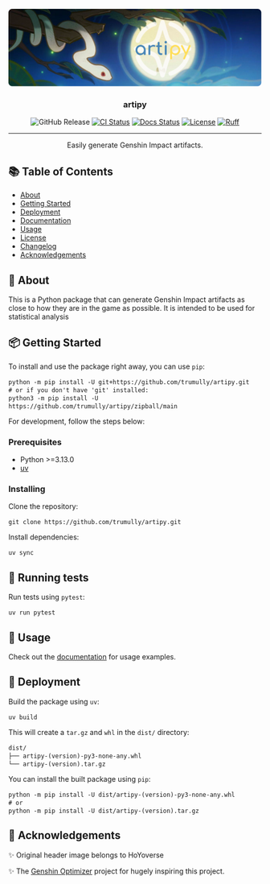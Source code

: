 <p align="center">
<a href="" rel="noopener"><img src="assets/banner.svg" alt="artipy logo"></a>
</p>
<h3 align="center">artipy</h3>
<div align="center">

![GitHub Release](https://img.shields.io/github/v/release/trumully/artipy.svg?sort=semver&logo=github&logoColor=white)
[![CI Status](https://img.shields.io/github/actions/workflow/status/trumully/artipy/main.yml.svg?logo=github&logoColor=white)](https://github.com/trumully/artipy/actions/workflows/main.yml)
[![Docs Status](https://img.shields.io/github/actions/workflow/status/trumully/artipy/pages%2Fpages-build-deployment?branch=gh-pages&style=flat&logo=github&logoColor=white&label=docs)](https://trumully.github.io/artipy/)
[![License](https://img.shields.io/github/license/trumully/artipy.svg)](LICENSE)
[![Ruff](https://img.shields.io/endpoint?url=https://raw.githubusercontent.com/astral-sh/ruff/main/assets/badge/v2.json)](https://github.com/astral-sh/ruff)

    
</div>

---

<p align="center">Easily generate Genshin Impact artifacts.
    <br>
</p>

## 📚 Table of Contents
- [About](#about)
- [Getting Started](#getting_started)
- [Deployment](#deployment)
- [Documentation](https://trumully.github.io/artipy/)
- [Usage](#usage)
- [License](LICENSE)
- [Changelog](CHANGELOG.md)
- [Acknowledgements](#acknowledgements)

## 📝 About <a name = "about" ></a>
This is a Python package that can generate Genshin Impact artifacts as close to how they are in the game as possible. It is intended to be used for statistical analysis 

## 📦 Getting Started <a name = "getting_started" ></a>
To install and use the package right away, you can use `pip`:
```shell
python -m pip install -U git+https://github.com/trumully/artipy.git
# or if you don't have 'git' installed:
python3 -m pip install -U https://github.com/trumully/artipy/zipball/main
```

For development, follow the steps below:

### Prerequisites
* Python >=3.13.0
* [uv](https://docs.astral.sh/uv/getting-started/installation/)

### Installing
Clone the repository:
```shell
git clone https://github.com/trumully/artipy.git
```

Install dependencies:
```shell
uv sync
```

## 🧪 Running tests
Run tests using `pytest`:
```shell
uv run pytest
```

## 🔧 Usage <a name ="usage" ></a>
Check out the [documentation](https://trumully.github.io/artipy) for usage examples.

## 🚀 Deployment <a name ="deployment" ></a>
Build the package using `uv`:
```shell
uv build
```
This will create a `tar.gz` and `whl` in the `dist/` directory:
```shell
dist/
├── artipy-(version)-py3-none-any.whl
└── artipy-(version).tar.gz
```

You can install the built package using `pip`:
```shell
python -m pip install -U dist/artipy-(version)-py3-none-any.whl
# or
python -m pip install -U dist/artipy-(version).tar.gz
```

## 🎉 Acknowledgements <a name = "acknowledgements"></a>
✨ Original header image belongs to HoYoverse

✨ The [Genshin Optimizer](https://github.com/frzyc/genshin-optimizer) project for hugely inspiring this project.